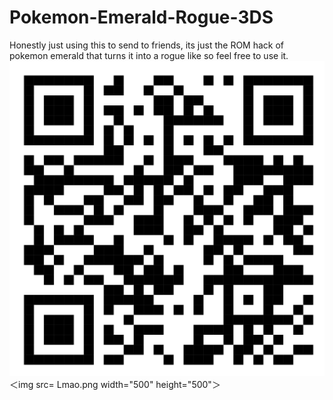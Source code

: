 # Pokemon-Emerald-Rogue-3DS
Honestly just using this to send to friends, its just the ROM hack of pokemon emerald that turns it into a rogue like so feel free to use it.
![QR](Lmao.png)
＜img src= Lmao.png width="500" height="500"＞
